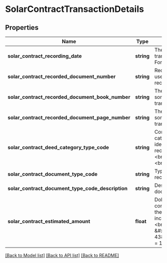 # SolarContractTransactionDetails

## Properties
Name | Type | Description | Notes
------------ | ------------- | ------------- | -------------
**solar_contract_recording_date** | **string** | The date the solar contract transaction was recorded.  Format: YYYYMMDD | [optional] 
**solar_contract_recorded_document_number** | **string** | Recorders document number, used by some counties to record transactions. | [optional] 
**solar_contract_recorded_document_book_number** | **string** | The Book number used by some counties to record transactions. | [optional] 
**solar_contract_recorded_document_page_number** | **string** | The Page number used by some counties to record transactions. | [optional] 
**solar_contract_deed_category_type_code** | **string** | CoreLogic proprietary deed category type code that identifies the class of recorded legal document.&lt;br&gt;Values:&lt;br&gt;L &#x3D; Liens &lt;br&gt;R &#x3D; Releases of liens | [optional] 
**solar_contract_document_type_code** | **string** | Type of lien document recorded. | [optional] 
**solar_contract_document_type_code_description** | **string** | Description of type of lien document recorded. | [optional] 
**solar_contract_estimated_amount** | **float** | Dollar amount of the solar contract listed. Occasionally, the document does not include an amount.&lt;br&gt;Examples:&lt;br&gt;$4387.38 &#x3D; 4387.38&lt;br&gt;$13,765.00 &#x3D; 13765.00 | [optional] 

[[Back to Model list]](../../README.md#documentation-for-models) [[Back to API list]](../../README.md#documentation-for-api-endpoints) [[Back to README]](../../README.md)

